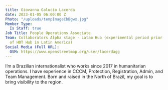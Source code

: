 ```yaml
---
title: Giovanna Galucio Lacerda
date: 2023-01-05 06:00:00 Z
Photo: "/uploads/tempImageCbBgwx.jpg"
Member Type:
  Is Staff: true
Job Title: People Operations Associate
Team: Collaborators Alpha stage - Latam Hub (experimental period prior to the creation
  of HOT Hub in Latin America)
Social Media (Full URL):
  OSM: https://www.openstreetmap.org/user/lacerdagg
---
```


I’m a Brazilian internationalist who works since 2017 in humanitarian operations. I have experience in CCCM, Protection, Registration, Admin, and Team Management. Born and raised in the North of Brazil, my goal is to bring visibility to the region.
